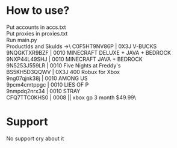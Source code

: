 # How to use?

Put accounts in accs.txt\
Put proxies in proxies.txt\
Run main.py\
ProductIds and SkuIds ->\ 
C0F5HT9NV86P | 0X3J  V-BUCKS\
9NQGKTXR9BZF | 0010  MINECRAFT DELUXE + JAVA + BEDROCK\
9NXP44L49SHJ | 0010  MINECRAFT JAVA + BEDROCK\
9N5253J559LR | 0010  Five Nights at Freddy's\
BS5KH5D3QQWV | 0X3J  400 Robux for Xbox\
9ng07qjnk38j | 0010  AMONG US\
9pcm4cmtppgc | 0010  LIES OF P\
9nmpdq2nrx34 | 0010  STRAY\
CFQ7TTC0KHS0 | 0008 || xbox gp 3 month $49.99\

# Support

No support cry about it
